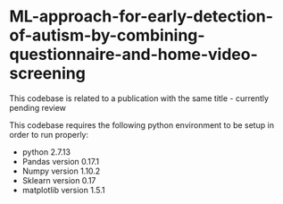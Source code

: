 # ML-approach-for-early-detection-of-autism-by-combining-questionnaire-and-home-video-screening
This codebase is related to a publication with the same title - currently pending review


This codebase requires the following python environment to be setup in order to run properly:
- python 2.7.13
- Pandas version 0.17.1
- Numpy version 1.10.2
- Sklearn version 0.17
- matplotlib version 1.5.1

